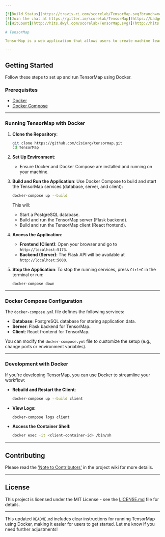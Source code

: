 ```yaml
---

[![Build Status](https://travis-ci.com/scorelab/TensorMap.svg?branch=master)](https://travis-ci.com/scorelab/TensorMap)  
[![Join the chat at https://gitter.im/scorelab/TensorMap](https://badges.gitter.im/Join%20Chat.svg)](https://gitter.im/scorelab/TensorMap)  
[![HitCount](http://hits.dwyl.com/scorelab/TensorMap.svg)](http://hits.dwyl.com/scorelab/TensorMap)

# TensorMap

TensorMap is a web application that allows users to create machine learning algorithms visually. TensorMap supports reverse engineering of the visual layout to a TensorFlow implementation in preferred languages. The goal of the project is to let beginners play with machine learning algorithms in TensorFlow without requiring extensive background knowledge about the library. For more details about the project, read our [project wiki](https://github.com/scorelab/TensorMap/wiki).

---
```


## Getting Started

Follow these steps to set up and run TensorMap using Docker.

### Prerequisites
- [Docker](https://docs.docker.com/get-docker/)
- [Docker Compose](https://docs.docker.com/compose/install/)

---

### Running TensorMap with Docker

1. **Clone the Repository**:
   ```bash
   git clone https://github.com/c2siorg/tensormap.git
   cd TensorMap
   ```

2. **Set Up Environment**:
   - Ensure Docker and Docker Compose are installed and running on your machine.

3. **Build and Run the Application**:
   Use Docker Compose to build and start the TensorMap services (database, server, and client):
   ```bash
   docker-compose up --build
   ```

   This will:
   - Start a PostgreSQL database.
   - Build and run the TensorMap server (Flask backend).
   - Build and run the TensorMap client (React frontend).

4. **Access the Application**:
   - **Frontend (Client)**: Open your browser and go to `http://localhost:5173`.
   - **Backend (Server)**: The Flask API will be available at `http://localhost:5000`.

5. **Stop the Application**:
   To stop the running services, press `Ctrl+C` in the terminal or run:
   ```bash
   docker-compose down
   ```

---

### Docker Compose Configuration
The `docker-compose.yml` file defines the following services:
- **Database**: PostgreSQL database for storing application data.
- **Server**: Flask backend for TensorMap.
- **Client**: React frontend for TensorMap.

You can modify the `docker-compose.yml` file to customize the setup (e.g., change ports or environment variables).

---

### Development with Docker
If you're developing TensorMap, you can use Docker to streamline your workflow:
- **Rebuild and Restart the Client**:
  ```bash
  docker-compose up --build client
  ```
- **View Logs**:
  ```bash
  docker-compose logs client
  ```
- **Access the Container Shell**:
  ```bash
  docker exec -it <client-container-id> /bin/sh
  ```

---

## Contributing

Please read the ['Note to Contributors'](https://github.com/scorelab/TensorMap/wiki/Note-to-Contributors) in the project wiki for more details.

---

## License

This project is licensed under the MIT License - see the [LICENSE.md](https://github.com/scorelab/TensorMap/blob/master/LICENSE) file for details.

---

This updated `README.md` includes clear instructions for running TensorMap using Docker, making it easier for users to get started. Let me know if you need further adjustments!

